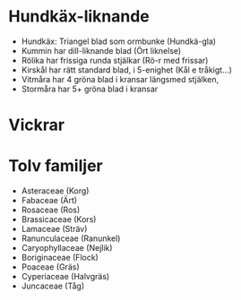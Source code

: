 # Hundkäx-liknande
- Hundkäx: Triangel blad som ormbunke (Hundkä-gla)
- Kummin har dill-liknande blad (Ört liknelse)
- Rölika har frissiga runda stjälkar (Rö-r med frissar)
- Kirskål har rätt standard blad, i 5-enighet (Kål e tråkigt...)
- Vitmåra har 4 gröna blad i kransar längsmed stjälken,
- Stormåra har 5+ gröna blad i kransar
# Vickrar

# Tolv familjer
- Asteraceae (Korg)
- Fabaceae (Ärt)
- Rosaceae (Ros)
- Brassicaceae (Kors)
- Lamaceae (Sträv)
- Ranunculaceae (Ranunkel)
- Caryophyllaceae (Nejlik)
- Boriginaceae (Flock)
- Poaceae (Gräs)
- Cyperiaceae (Halvgräs)
- Juncaceae (Tåg)